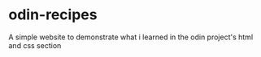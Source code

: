 # odin-recipes
A simple website to demonstrate what i learned in the odin project's html and css section
